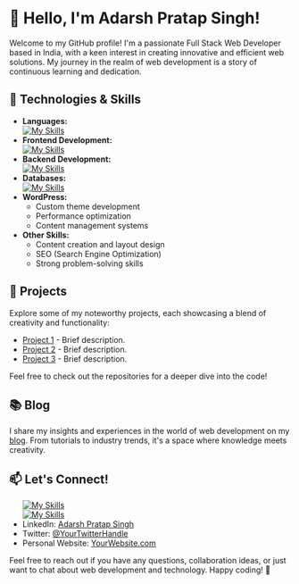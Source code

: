 
</head>
<body>

  <h1>👋 Hello, I'm Adarsh Pratap Singh!</h1>

  <p>Welcome to my GitHub profile! I'm a passionate Full Stack Web Developer based in India, with a keen interest in
creating innovative and efficient web solutions. My journey in the realm of web development is a story of continuous
    learning and dedication.</p>

  <h2>🔧 Technologies & Skills</h2>

  <ul>
      <li><strong>Languages:</strong>
      <div>
<a href="#" target="_blank">
  <img src="https://skillicons.dev/icons?i=html,js,css,cpp," alt="My Skills">
</a>       </div>
    </li>
    <li><strong>Frontend Development:</strong>
      <div>
<a href="#" target="_blank">
  <img src="https://skillicons.dev/icons?i=angular,bootstrap,tailwind,jquery,react,vue" alt="My Skills">
</a>       </div>
    </li>
    <li><strong>Backend Development:</strong>
        <div>
<a href="#" target="_blank">
  <img src="https://skillicons.dev/icons?i=nodejs,django,rails" alt="My Skills">
</a>       </div>
    </li>
    <li><strong>Databases:</strong>
       <div>
<a href="#" target="_blank">
  <img src="https://skillicons.dev/icons?i=mysql,postgres,mongodb" alt="My Skills">
</a>     </div>
    </li>
    <li><strong>WordPress:</strong>
        <ul>
        <li>Custom theme development</li>
        <li>Performance optimization</li>
        <li>Content management systems</li>
      </ul>
    </li>
    <li><strong>Other Skills:</strong>
         <ul>
        <li>Content creation and layout design</li>
        <li>SEO (Search Engine Optimization)</li>
        <li>Strong problem-solving skills</li>
      </ul>
    </li>
  </ul>

  <h2>🚀 Projects</h2>

  <p>Explore some of my noteworthy projects, each showcasing a blend of creativity and functionality:</p>

  <ul>
    <li><a href="#">Project 1</a> - Brief description.</li>
    <li><a href="#">Project 2</a> - Brief description.</li>
    <li><a href="#">Project 3</a> - Brief description.</li>
  </ul>

  <p>Feel free to check out the repositories for a deeper dive into the code!</p>

  <h2>📚 Blog</h2>

  <p>I share my insights and experiences in the world of web development on my <a href="heyadarsh.lovestoblog.com/adarsh-pratap-singh/">blog</a>. From tutorials to
    industry trends, it's a space where knowledge meets creativity.</p>

  <h2>📫 Let's Connect!</h2>

  <ul>
      <div>
<a href="#" target="_blank">
  <img src="https://skillicons.dev/icons?i=github" alt="My Skills">
</a>       </div>
      <div>
<a href="#" target="_blank">
  <img src="https://skillicons.dev/icons?i=linkedin" alt="My Skills">
</a>       </div>
    <li>LinkedIn: <a href="#">Adarsh Pratap Singh</a></li>
    <li>Twitter: <a href="#">@YourTwitterHandle</a></li>
    <li>Personal Website: <a href="#">YourWebsite.com</a></li>
  </ul>

  <p>Feel free to reach out if you have any questions, collaboration ideas, or just want to chat about web development and
    technology. Happy coding! 🚀</p>

</body>

</html>
